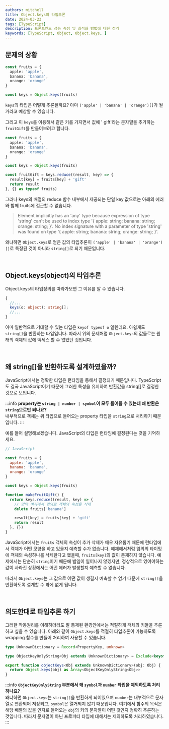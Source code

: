 ```yaml
---
authors: mitchell
title: Object.keys의 타입추론
date: 2024-03-23
tags: [TypeScript]
description: 프론트엔드 성능 측정 및 최적화 방법에 대한 정리
keywords: [TypeScript, Object, Object.keys, ]
---
```


## 문제의 상황

```ts
const fruits = {
  apple: 'apple',
  banana: 'banana',
  orange: 'orange'
}

const keys = Object.keys(fruits)
```

`keys`의 타입은 어떻게 추론될까요? 아마 `('apple' | 'banana' | 'orange')[]`가 될거라고 예상할 수 있습니다.

그리고 이 `keys`를 이용해서 같은 키를 가지면서 값에 ' gift'라는 문자열을 추가하는 `fruitGift`를 만들어보려고 합니다.

```ts
const fruits = {
  apple: 'apple',
  banana: 'banana',
  orange: 'orange'
}

const keys = Object.keys(fruits)

const fruitGift = keys.reduce((result, key) => {
  result[key] = fruits[key] + 'gift'
  return result
}, {} as typeof fruits)
```

그러나 keys의 배열의 reduce 함수 내부에서 제공되는 단일 key 값으로는 아래의 에러와 함께 fruits에 접근할 수 없습니다.

>Element implicitly has an 'any' type because expression of type 'string' can't be used to index type '\{ apple: string; banana: string; orange: string; \}'.
>  No index signature with a parameter of type 'string' was found on type '\{ apple: string; banana: string; orange: string; \}'.

왜냐하면 `Object.keys`로 얻은 값의 타입추론이 `('apple' | 'banana' | 'orange')[]`로 특정된 것이 아니라 `string[]`로 되기 때문입니다.
<!--truncate-->
<br/>

## Object.keys(object)의 타입추론
Object.keys의 타입정의를 따라가보면 그 이유를 알 수 있습니다.

```ts
{
  //...
  keys(o: object): string[];
  //...
}
```

아마 일반적으로 기대할 수 있는 타입은 `keyof typeof o` 일텐데요. 아쉽게도 `string[]`을 반환하는 타입입니다. 따라서 위의 문제처럼 `Object.keys`의 값들로는 원래의 객체의 값에 액세스 할 수 없었던 것입니다.

<br/>

## 왜 string[]을 반환하도록 설계하였을까?
JavaScript에서는 정확한 타입은 런타임을 통해서 결정되기 때문입니다. TypeScript도 결국 JavaScript이기 때문에 그러한 특성을 유지하여 반환값을 string[]로 결정한 것으로 보입니다.

:::info
**property는 `string | number | symbol`이 모두 들어올 수 있는데 왜 반환은 `string`으로만 되나요?**  
내부적으로 객체는 위 타입으로 들어오는 property 타입을 `string`으로 처리하기 때문입니다.
:::

예를 들어 설명해보겠습니다. JavaScript의 타입은 런타임에 결정된다는 것을 기억하세요.

```js
// JavaScript

const fruits = {
  apple: 'apple',
  banana: 'banana',
  orange: 'orange'
}

const keys = Object.keys(fruits)

function makeFruitGift() {
  return keys.reduce((result, key) => {
    // 만약 여기에서 임의로 객체의 속성을 삭제
    delete fruits['banana']

    result[key] = fruits[key] + 'gift'
    return result
  }, {})
}
```

JavaScript에서는 `fruits` 객체의 속성이 추가 삭제가 매우 자유롭기 때문에 런타임에서 객체가 어떤 모양을 하고 있을지 예측할 수가 없습니다.
예제에서처럼 임의의 타이밍에 객체의 속성하나를 삭제한다고 했을때, `fruits[key]`의 값이 존재하지 않습니다. 예제에서는 단순히 `string`이기 때문에 별일이 일어나지 않겠지만, 정상적으로 있어야하는 값이 사라진 상황에서는 어떤 에러가 발생할지 예측할 수 없습니다.

따라서 `Object.keys`는 그 값으로 어떤 값이 생길지 예측할 수 없기 때문에 `string[]`을 반환하도록 설계할 수 밖에 없게 됩니다.

<br/>

## 의도한대로 타입추론 하기
그러한 작동원리를 이해하더라도 잘 통제된 환경안에서는 적절하게 객체의 키들을 추론하고 싶을 수 있습니다. 아래와 같이 `Object.keys`를 적절히 타입추론이 가능하도록 wrapping 함수를 만들어 처리하여 사용할 수 있습니다.

```ts
type UnknownDictionary = Record<PropertyKey, unknown>

type ObjectKeyOnlyString<Obj extends UnknownDictionary> = Exclude<keyof Obj, symbol | number>

export function objectKeys<Obj extends UnknownDictionary>(obj: Obj) {
  return Object.keys(obj) as Array<ObjectKeyOnlyString<Obj>>
}
```

:::info
**`ObjectKeyOnlyString` 부분에서 왜 `symbol`과 `number` 타입을 제외하도록 처리하나요?**  
왜냐하면 `Object.keys`는 `string[]`을 반환하게 되어있으며 `number`는 내부적으로 문자열로 변환되어 저장되고, `symbol`은 열거되지 않기 때문입니다. 여기에서 함수의 목적은 해당 배열의 값을 인자로 들어오는 `obj`의 키의 문자열이 어떤 것인지 정확히 추론하는 것입니다. 따라서 문자열이 아닌 프로퍼티 타입에 대해서는 제외하도록 처리하였습니다.
:::